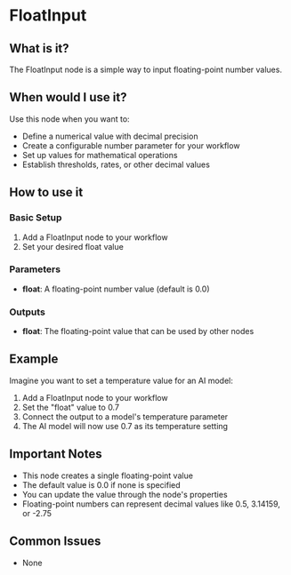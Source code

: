 # FloatInput

## What is it?

The FloatInput node is a simple way to input floating-point number values.

## When would I use it?

Use this node when you want to:

- Define a numerical value with decimal precision
- Create a configurable number parameter for your workflow
- Set up values for mathematical operations
- Establish thresholds, rates, or other decimal values

## How to use it

### Basic Setup

1. Add a FloatInput node to your workflow
1. Set your desired float value

### Parameters

- **float**: A floating-point number value (default is 0.0)

### Outputs

- **float**: The floating-point value that can be used by other nodes

## Example

Imagine you want to set a temperature value for an AI model:

1. Add a FloatInput node to your workflow
1. Set the "float" value to 0.7
1. Connect the output to a model's temperature parameter
1. The AI model will now use 0.7 as its temperature setting

## Important Notes

- This node creates a single floating-point value
- The default value is 0.0 if none is specified
- You can update the value through the node's properties
- Floating-point numbers can represent decimal values like 0.5, 3.14159, or -2.75

## Common Issues

- None

